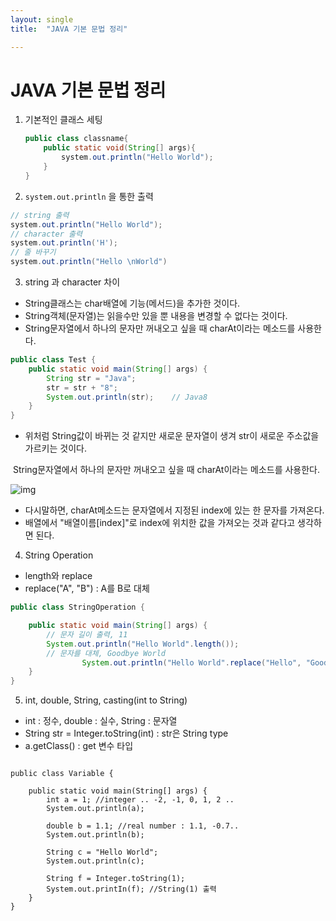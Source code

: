 ```yaml
---
layout: single
title:  "JAVA 기본 문법 정리"

---
```


# JAVA 기본 문법 정리

1. 기본적인 클래스 세팅

   ```java
   public class classname{
       public static void(String[] args){
           system.out.println("Hello World");
       }
   }
   ```

   

2. `system.out.println` 을 통한 출력

```java
// string 출력
system.out.println("Hello World");
// character 출력
system.out.println('H');
// 줄 바꾸기
system.out.println("Hello \nWorld")
```



3. string 과 character 차이

- String클래스는 char배열에 기능(메서드)을 추가한 것이다.
- String객체(문자열)는 읽을수만 있을 뿐 내용을 변경할 수 없다는 것이다. 
- String문자열에서 하나의 문자만 꺼내오고 싶을 때 charAt이라는 메소드를 사용한다. 



```java
public class Test {
    public static void main(String[] args) {
        String str = "Java"; 
        str = str + "8";
        System.out.println(str);    // Java8
    }
}
```

- 위처럼 String값이 바뀌는 것 같지만 새로운 문자열이 생겨 str이 새로운 주소값을 가르키는 것이다.

​		String문자열에서 하나의 문자만 꺼내오고 싶을 때 charAt이라는 메소드를 사용한다. 

![img](C:\Users\USER\Desktop\hobeen-kim.github.io\images\2022-04-16\img.png)

- 다시말하면, charAt메소드는 문자열에서 지정된 index에 있는 한 문자를 가져온다.
- 배열에서 "배열이름[index]"로 index에 위치한 값을 가져오는 것과 같다고 생각하면 된다. 



4. String Operation

- length와 replace
- replace("A", "B") : A를 B로 대체

```java
public class StringOperation {

	public static void main(String[] args) {
        // 문자 길이 출력, 11
		System.out.println("Hello World".length());
        // 문자를 대체, Goodbye World
				System.out.println("Hello World".replace("Hello", "Goodbye")); 
	}
}
```



5. int, double, String, casting(int to String)

- int : 정수, double : 실수, String : 문자열
- String str = Integer.toString(int) : str은 String type
- a.getClass() : get 변수 타입 

```

public class Variable {

	public static void main(String[] args) {
		int a = 1; //integer .. -2, -1, 0, 1, 2 ..
		System.out.println(a);
		
		double b = 1.1; //real number : 1.1, -0.7..
		System.out.println(b);
		
		String c = "Hello World";
		System.out.println(c);
		
		String f = Integer.toString(1);
		System.out.printIn(f); //String(1) 출력
	}
}
```

